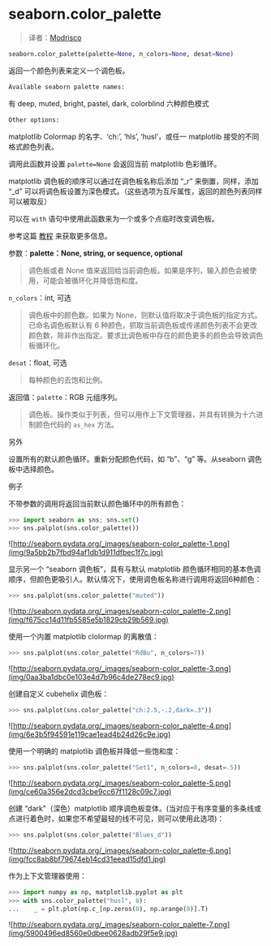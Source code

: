 # seaborn.color_palette

> 译者：[Modrisco](https://github.com/Modrisco)

```py
seaborn.color_palette(palette=None, n_colors=None, desat=None)
```

返回一个颜色列表来定义一个调色板。

```py
Available seaborn palette names:
```

有 deep, muted, bright, pastel, dark, colorblind 六种颜色模式

```py
Other options:
```

matplotlib Colormap 的名字、‘ch:<cubehelix arguments>’, ‘hls’, ‘husl’，或任一 matplotlib 接受的不同格式颜色列表。

调用此函数并设置 `palette=None` 会返回当前 matplotlib 色彩循环。

matplotlib 调色板的顺序可以通过在调色板名称后添加 “_r” 来倒置，同样，添加 “_d” 可以将调色板设置为深色模式。（这些选项为互斥属性，返回的颜色列表同样可以被取反）

可以在 `with` 语句中使用此函数来为一个或多个点临时改变调色板。

参考这篇 [教程](../tutorial/color_palettes.html#palette-tutorial) 来获取更多信息。

参数：**palette：None, string, or sequence, optional**

> 调色板或者 None 值来返回给当前调色板。如果是序列，输入颜色会被使用，可能会被循环化并降低饱和度。


`n_colors`：int, 可选

> 调色板中的颜色数。如果为 None，则默认值将取决于调色板的指定方式。已命名调色板默认有 6 种颜色，抓取当前调色板或传递颜色列表不会更改颜色数，除非作出指定。要求比调色板中存在的颜色更多的颜色会导致调色板循环化。

`desat`：float, 可选

> 每种颜色的去饱和比例。


返回值：`palette`：RGB 元组序列。

> 调色板。操作类似于列表，但可以用作上下文管理器，并具有转换为十六进制颜色代码的 `as_hex` 方法。



另外

设置所有的默认颜色循环。重新分配颜色代码，如 “b”、“g” 等。从seaborn 调色板中选择颜色。

例子

不带参数的调用将返回当前默认颜色循环中的所有颜色：

```py
>>> import seaborn as sns; sns.set()
>>> sns.palplot(sns.color_palette())

```

![http://seaborn.pydata.org/_images/seaborn-color_palette-1.png](img/9a5bb2b7fbd94af1db1d911dfbec1f7c.jpg)

显示另一个 “seaborn 调色板”，具有与默认 matplotlib 颜色循环相同的基本色调顺序，但颜色更吸引人。默认情况下，使用调色板名称进行调用将返回6种颜色：

```py
>>> sns.palplot(sns.color_palette("muted"))

```

![http://seaborn.pydata.org/_images/seaborn-color_palette-2.png](img/f675cc14d11fb5585e5b1829cb29b569.jpg)

使用一个内置 matplotlib clolormap 的离散值：

```py
>>> sns.palplot(sns.color_palette("RdBu", n_colors=7))

```

![http://seaborn.pydata.org/_images/seaborn-color_palette-3.png](img/0aa3ba1dbc0e103e4d7b96c4de278ec9.jpg)

创建自定义 cubehelix 调色板：

```py
>>> sns.palplot(sns.color_palette("ch:2.5,-.2,dark=.3"))

```

![http://seaborn.pydata.org/_images/seaborn-color_palette-4.png](img/6e3b5f94591e119cae1ead4b24d26c9e.jpg)

使用一个明确的 matplotlib 调色板并降低一些饱和度：

```py
>>> sns.palplot(sns.color_palette("Set1", n_colors=8, desat=.5))

```

![http://seaborn.pydata.org/_images/seaborn-color_palette-5.png](img/ce60a356e2dcd3cbe9cc67f1128c09c7.jpg)

创建 “dark”（深色）matplotlib 顺序调色板变体。(当对应于有序变量的多条线或点进行着色时，如果您不希望最轻的线不可见，则可以使用此选项)：

```py
>>> sns.palplot(sns.color_palette("Blues_d"))

```

![http://seaborn.pydata.org/_images/seaborn-color_palette-6.png](img/fcc8ab8bf79674eb14cd31eead15dfd1.jpg)

作为上下文管理器使用：

```py
>>> import numpy as np, matplotlib.pyplot as plt
>>> with sns.color_palette("husl", 8):
...    _ = plt.plot(np.c_[np.zeros(8), np.arange(8)].T)

```

![http://seaborn.pydata.org/_images/seaborn-color_palette-7.png](img/5900496ed8560e0dbee0628adb29f5e9.jpg)
